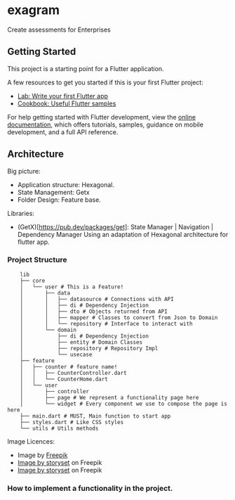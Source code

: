 # exagram

Create assessments for Enterprises

## Getting Started

This project is a starting point for a Flutter application.

A few resources to get you started if this is your first Flutter project:

- [Lab: Write your first Flutter app](https://docs.flutter.dev/get-started/codelab)
- [Cookbook: Useful Flutter samples](https://docs.flutter.dev/cookbook)

For help getting started with Flutter development, view the
[online documentation](https://docs.flutter.dev/), which offers tutorials, samples, guidance on
mobile development, and a full API reference.

## Architecture

Big picture:

- Application structure: Hexagonal.
- State Management: Getx
- Folder Design: Feature base.

Libraries:

- (GetX)[https://pub.dev/packages/get]: State Manager | Navigation | Dependency Manager Using an
  adaptation of Hexagonal architecture for flutter app.

### Project Structure

```
    lib
    ├── core
    │   └── user # This is a Feature!
    │       ├── data 
    │       │   ├── datasource # Connections with API
    │       │   ├── di # Dependency Injection
    │       │   ├── dto # Objects returned from API
    │       │   ├── mapper # Classes to convert from Json to Domain
    │       │   └── repository # Interface to interact with
    │       └── domain
    │           ├── di # Dependency Injection
    │           ├── entity # Domain Classes
    │           ├── repository # Repository Impl
    │           └── usecase 
    ├── feature
    │   ├── counter # feature name!
    │   │   ├── CounterController.dart
    │   │   └── CounterHome.dart
    │   └── user
    │       ├── controller 
    │       ├── page # We represent a functionality page here
    │       └── widget # Every component we use to compose the page is here
    ├── main.dart # MUST, Main function to start app
    ├── styles.dart # Like CSS styles
    └── utils # Utils methods
```

Image Licences:
- Image by <a href="https://www.freepik.com/free-vector/isometric-cms-concept_11788713.htm#query=illustrations&position=6&from_view=keyword">Freepik</a>
- <a href="https://www.freepik.com/free-vector/learning-concept-illustration_14230944.htm#query=illustrations%20learning&position=1&from_view=search">Image by storyset</a> on Freepik
- <a href="https://www.freepik.com/free-vector/thesis-concept-illustration_19466808.htm#query=illustrations%20exams&position=2&from_view=search">Image by storyset</a> on Freepik

### How to implement a functionality in the project.


